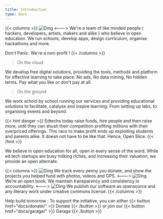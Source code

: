 ```yaml
---
title: Introduction
type: docs
---
```


{{< columns >}}
![Ding](/images/logo.gif)
<--->
We're a team of like minded people ( hackers, developers, artists, makers and alike ) who believe in open education.
We run schools, develop apps, design curriculum, organise hackathons and more.

Don't Panic. We're a non-profit !
{{< /columns >}}


> On the cloud

We develop free digital solutions, providing the tools, methods and platform for effective learning to take place. No ads, No data mining, No hidden terms. Pay what you like or don't pay at all.

> On the ground

We work school by school running our services and providing educational solutions to facilitate, catalyse and inspire learning. From setting up labs, to organising events and beyond.

{{< hint danger >}}
Edtechs today raise funds, hire people and then raise more, until they can shush their competition profiting millions with their overpriced offerings. This race to make profit ends up exploiting students and parents alike. It doesn not have to be like that. Hence, Open Slice.
{{< /hint >}}

We believe in open education for all, open in every sense of the word. While ed tech startups are busy milking riches, and increasing their valuation, we provide an open alternate.



{{< columns >}}
![Ding](/images/donate.gif)
We track every penny you donate, and show the projects you helped fund with photos, videos and GPS.
<--->
![Ding](/images/sign.gif)
We’re an open book. We maintain transparency and consistency in accountability.
<--->
![Ding](/images/open.gif)
We publish our software as opensource and any literary work under creative commons license.
{{< /columns >}}

Help build tomorrow : To support the initiative, you can either
{{< button href="docs/donate/" >}} Donate {{< /button >}}
or join our {{< button href="docs/garage/" >}} Garage {{< /button >}}
